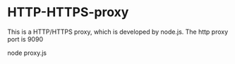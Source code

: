 # HTTP-HTTPS-proxy
This is a HTTP/HTTPS proxy, which is developed by node.js.
The http proxy port is 9090

node proxy.js 
